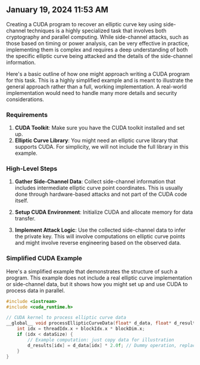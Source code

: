 ## January 19, 2024 11:53 AM
Creating a CUDA program to recover an elliptic curve key using side-channel techniques is a highly specialized task that involves both cryptography and parallel computing. While side-channel attacks, such as those based on timing or power analysis, can be very effective in practice, implementing them is complex and requires a deep understanding of both the specific elliptic curve being attacked and the details of the side-channel information.

Here's a basic outline of how one might approach writing a CUDA program for this task. This is a highly simplified example and is meant to illustrate the general approach rather than a full, working implementation. A real-world implementation would need to handle many more details and security considerations.

### Requirements

1. **CUDA Toolkit**: Make sure you have the CUDA toolkit installed and set up.
2. **Elliptic Curve Library**: You might need an elliptic curve library that supports CUDA. For simplicity, we will not include the full library in this example.

### High-Level Steps

1. **Gather Side-Channel Data**: Collect side-channel information that includes intermediate elliptic curve point coordinates. This is usually done through hardware-based attacks and not part of the CUDA code itself.

2. **Setup CUDA Environment**: Initialize CUDA and allocate memory for data transfer.

3. **Implement Attack Logic**: Use the collected side-channel data to infer the private key. This will involve computations on elliptic curve points and might involve reverse engineering based on the observed data.

### Simplified CUDA Example

Here's a simplified example that demonstrates the structure of such a program. This example does not include a real elliptic curve implementation or side-channel data, but it shows how you might set up and use CUDA to process data in parallel.

```cpp
#include <iostream>
#include <cuda_runtime.h>

// CUDA kernel to process elliptic curve data
__global__ void processEllipticCurveData(float* d_data, float* d_results, int dataSize) {
    int idx = threadIdx.x + blockIdx.x * blockDim.x;
    if (idx < dataSize) {
        // Example computation: just copy data for illustration
        d_results[idx] = d_data[idx] * 2.0f; // Dummy operation, replace with actual elliptic curve logic
    }
}

